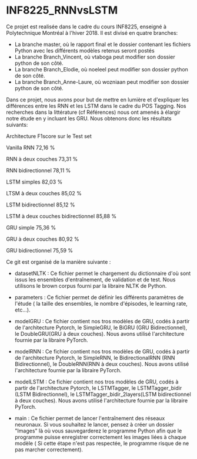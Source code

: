 # INF8225_RNNvsLSTM
Ce projet est realisée dans le cadre du cours INF8225, enseigné à Polytechnique Montréal à l'hiver 2018. Il est divisé en quatre branches:
  - La branche master, où le rapport final et le dossier contenant les fichiers Python avec les différents modèles retenus seront postés 
  - La branche Branch_Vincent,  où vtaboga peut modifier son dossier python de son côté.
  - La branche Branch_Elodie, où noeleel peut modifier son dossier python de son côté.
  - La branche Branch_Anne-Laure, où wozniaan peut modifier son dossier python de son côté.
  
  Dans ce projet, nous avons pour but de mettre en lumière et d'expliquer les différences entre les RNN et les LSTM dans le cadre du POS Tagging. Nos recherches dans la littérature (cf Références) nous ont amenés à élargir notre étude en y incluant les GRU. Nous obtenons donc les résultats suivants:
  
   Architecture                            F1score sur le Test set
  
Vanilla RNN                                         72,16 %

RNN à deux couches	                              	73,31 %

RNN bidirectionnel	                              	78,11 %

LSTM simples	                              	      82,03 %

LTSM à deux couches	                              	85,02 %

LSTM bidirectionnel	                              	85,12 %

LSTM à deux couches bidirectionnel                 	85,88 %

GRU simple	                              	        75,36 %

GRU à deux couches	                              	80,92 %

GRU bidirectionnel	                              	75,59 %

  
  
 Ce git est organisé de la manière suivante :
 
-   datasetNLTK : Ce fichier permet le chargement du dictionnaire d'où sont issus les ensembles d'entraînement, de validation et de test. Nous utilisons le brown corpus fourni par la libraire NLTK de Python.
  
-   parameters : Ce fichier permet de définir les différents paramètres de l'étude ( la taille des ensembles, le nombre d'épisodes, le learning rate, etc...).
  
-   modelGRU : Ce fichier contient nos tros modèles de GRU, codés à partir de l'architecture Pytorch, le SimpleGRU, le BiGRU (GRU Bidirectionnel), le DoubleGRU(GRU à deux couches). Nous avons utilisé l'architecture fournie par la libraire PyTorch.
  
-   modelRNN : Ce fichier contient nos tros modèles de GRU, codés à partir de l'architecture Pytorch, le SimpleRNN, le BidirectionalRNN (RNN Bidirectionnel), le DoubleRNN(RNN à deux couches). Nous avons utilisé l'architecture fournie par la libraire PyTorch.
  
-   modelLSTM : Ce fichier contient nos tros modèles de GRU, codés à partir de l'architecture Pytorch, le LSTMTagger, le LSTMTagger_bidir (LSTM Bidirectionnel), le LSTMTagger_bidir_2layers(LSTM bidirectionnel à deux couches). Nous avons utilisé l'architecture fournie par la libraire PyTorch.
  
-   main : Ce fichier permet de lancer l'entraînement des réseaux neuronaux. Si vous souhaitez le lancer, pensez à créer un dossier "Images" là où vous sauvegarderez le programme Python afin que le programme puisse enregistrer correctement les images liées à chaque modèle ( Si cette étape n'est pas respectée, le programme risque de ne pas marcher correctement).
